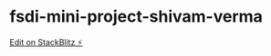 # fsdi-mini-project-shivam-verma

[Edit on StackBlitz ⚡️](https://stackblitz.com/edit/fsdi-mini-project-shivam-verma)